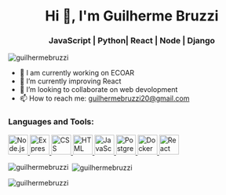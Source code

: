 <h1 align="center">Hi 👋, I'm Guilherme Bruzzi</h1>
<h3 align="center">  JavaScript | Python| React | Node | Django</h3>

<p align="left"> <img src="https://komarev.com/ghpvc/?username=GBruzzi&label=Profile%20views&color=0e75b6&style=flat" alt="guilhermebruzzi" /> </p>


- 🔭 I am currently working on ECOAR
- 🌱 I’m currently improving React
- 👯 I’m looking to collaborate on web devolopment
- 📫 How to reach me: guilhermebruzzi20@gmail.com

<h3 align="left">Languages and Tools:</h3>
<p align="left">
  <a href="#" target="_blank" rel="noreferrer">
    <img src="ícone_node.png" alt="Node.js" width="40" height="40"/>
  </a>
  <a href="#" target="_blank" rel="noreferrer">
    <img src="ícone_express.png" alt="Express.js" width="40" height="40"/>
  </a>
  <a href="#" target="_blank" rel="noreferrer">
    <img src="ícone_css.png" alt="CSS" width="40" height="40"/>
  </a>
  <a href="#" target="_blank" rel="noreferrer">
    <img src="ícone_html.png" alt="HTML" width="40" height="40"/>
  </a>
  <a href="#" target="_blank" rel="noreferrer">
    <img src="ícone_js.png" alt="JavaScript" width="40" height="40"/>
  </a>
  <a href="#" target="_blank" rel="noreferrer">
    <img src="ícone_postgres.png" alt="PostgreSQL" width="40" height="40"/>
  </a>
  <a href="#" target="_blank" rel="noreferrer">
    <img src="ícone_docker.png" alt="Docker" width="40" height="40"/>
  </a>
  <a href="#" target="_blank" rel="noreferrer">
    <img src="ícone_react.png" alt="React" width="40" height="40"/>
  </a>
</p>


<p><img align="left" src="https://github-readme-stats.vercel.app/api/top-langs?username=GBruzzi&show_icons=true&locale=en&layout=compact" alt="guilhermebruzzi" /></p>

<p>&nbsp;<img align="center" src="https://github-readme-stats.vercel.app/api?username=GBruzzi&show_icons=true&locale=en" alt="guilhermebruzzi" /></p>

<p><img align="center" src="https://github-readme-streak-stats.herokuapp.com/?user=GBruzzi&" alt="guilhermebruzzi" /></p>

